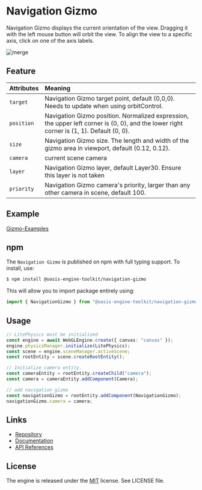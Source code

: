 # Navigation Gizmo

Navigation Gizmo displays the current orientation of the view. Dragging it with the left mouse button will orbit the view. To align the view to a specific axis, click on one of the axis labels.

![merge](https://mdn.alipayobjects.com/huamei_qbugvr/afts/img/A*Bpr9TKzbFeYAAAAAAAAAAAAADtKFAQ/original)

## Feature

| Attributes | Meaning |
| :-- | :-- |
| `target` | Navigation Gizmo target point, default (0,0,0). Needs to update when using orbitControl. |
| `position` | Navigation Gizmo position. Normalized expression, the upper left corner is (0, 0), and the lower right corner is (1, 1). Default (0, 0). |
| `size` | Navigation Gizmo size. The length and width of the gizmo area in viewport, default (0.12, 0.12). |
| `camera` | current scene camera |
| `layer` | Navigation Gizmo layer, default Layer30. Ensure this layer is not taken |
| `priority` | Navigation Gizmo camera's priority, larger than any other camera in scene, default 100. |

## Example

[Gizmo-Examples](https://oasisengine.cn/#/examples/latest/gizmo)

## npm

The `Navigation Gizmo` is published on npm with full typing support. To install, use:

```sh
$ npm install @oasis-engine-toolkit/navigation-gizmo
```

This will allow you to import package entirely using:

```javascript
import { NavigationGizmo } from "@oasis-engine-toolkit/navigation-gizmo";
```

## Usage

```ts
// LitePhysics must be initialized
const engine = await WebGLEngine.create({ canvas: "canvas" });
engine.physicsManager.initialize(LitePhysics);
const scene = engine.sceneManager.activeScene;
const rootEntity = scene.createRootEntity();

// Initialize camera entity.
const cameraEntity = rootEntity.createChild("camera");
const camera = cameraEntity.addComponent(Camera);

// add navigation gizmo
const navigationGizmo = rootEntity.addComponent(NavigationGizmo);
navigationGizmo.camera = camera;
```

## Links

- [Repository](https://github.com/ant-galaxy/oasis-engine-toolkit)
- [Documentation](https://oasisengine.cn/#/docs/latest/cn/install)
- [API References](https://oasisengine.cn/#/api/latest/core)

## License

The engine is released under the [MIT](https://opensource.org/licenses/MIT) license. See LICENSE file.
